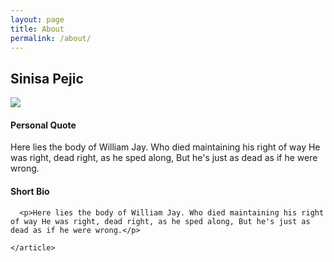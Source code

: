 ```yaml
---
layout: page
title: About
permalink: /about/
---
```

<div class="row">
  <div class="col-6">
    <h2>Sinisa Pejic</h2>
    <img src="https://pbs.twimg.com/profile_images/979004015907426305/6y5zJJjd_400x400.jpg" />
  </div>
  <div class="col-6">
    <h4>Personal Quote</h4>
    <p>Here lies the body of William Jay. Who died maintaining his right of way He was right, dead right, as he sped along, But he's just as dead as if he were wrong.</p>
  </div>
  <div class="col-12">
    <article>
      <h4>Short Bio</h4>

      <p>Here lies the body of William Jay. Who died maintaining his right of way He was right, dead right, as he sped along, But he's just as dead as if he were wrong.</p>

    </article>
  </div>
</div>
